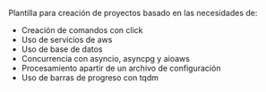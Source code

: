 Plantilla para creación de proyectos basado en las necesidades de:

- Creación de comandos con click
- Uso de servicios de aws
- Uso de base de datos
- Concurrencia con asyncio, asyncpg y aioaws
- Procesamiento apartir de un archivo de configuración
- Uso de barras de progreso con tqdm
